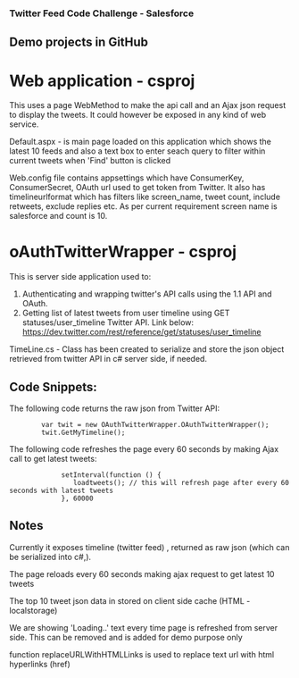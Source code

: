 ### Twitter Feed Code Challenge - Salesforce

## Demo projects in GitHub

# Web application - csproj
This uses a page WebMethod to make the api call and an Ajax json request to display the tweets.
It could however be exposed in any kind of web service.

Default.aspx - is main page loaded on this application which shows the latest 10 feeds and also a text box to enter seach query to filter within current tweets when 'Find' button is clicked

Web.config file contains appsettings which have ConsumerKey, ConsumerSecret, OAuth url used to get token from Twitter. It also has timelineurlformat which has filters like screen_name, tweet count, include retweets, exclude replies etc. As per current requirement screen name is salesforce and count is 10. 

# oAuthTwitterWrapper - csproj
This is server side application used to:

1. Authenticating and wrapping twitter's API calls using the 1.1 API and OAuth.
2. Getting list of latest tweets from user timeline using GET statuses/user_timeline Twitter API. Link below:
            https://dev.twitter.com/rest/reference/get/statuses/user_timeline


TimeLine.cs - Class has been created to serialize and store the json object retrieved from twitter API in c# server side, if needed.

## Code Snippets:

The following code returns the raw json from Twitter API:

            var twit = new OAuthTwitterWrapper.OAuthTwitterWrapper();
            twit.GetMyTimeline();


The following code refreshes the page every 60 seconds by making Ajax call to get latest tweets:

                 setInterval(function () { 
                    loadtweets(); // this will refresh page after every 60 seconds with latest tweets
                 }, 60000 


## Notes

Currently it exposes timeline (twitter feed) , returned as raw json (which can be serialized into c#,).

The page reloads every 60 seconds making ajax request to get latest 10 tweets

The top 10 tweet json data in stored on client side cache (HTML - localstorage)

We are showing 'Loading..' text every time page is refreshed from server side. This can be removed and is added for demo purpose only

function replaceURLWithHTMLLinks is used to replace text url with html hyperlinks (href)
